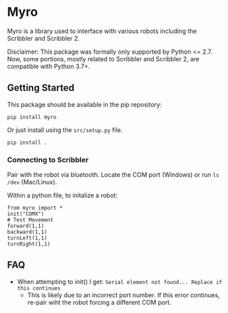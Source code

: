 # Myro

Myro is a library used to interface with various robots including the Scribbler and Scribbler 2.

Disclaimer: This package was formally only supported by Python &lt;= 2.7. Now, some portions, mostly related to Scribbler and Scribbler 2, are compatible with Python 3.7+.

## Getting Started

This package should be available in the pip repository:

    pip install myro

Or just install using the `src/setup.py` file.

    pip install .

### Connecting to Scribbler

Pair with the robot via bluetooth.
Locate the COM port (Windows) or run `ls /dev` (Mac/Linux).

Within a python file, to initalize a robot:

    from myro import *
    init("COMX")
    # Test Movement
    forward(1,1)
    backward(1,1)
    turnLeft(1,1)
    turnRight(1,1)

## FAQ

-   When attempting to init() I get: `Serial element not found... Replace if this continues`
    -   This is likely due to an incorrect port number. If this error continues, re-pair wiht the robot forcing a different COM port.
